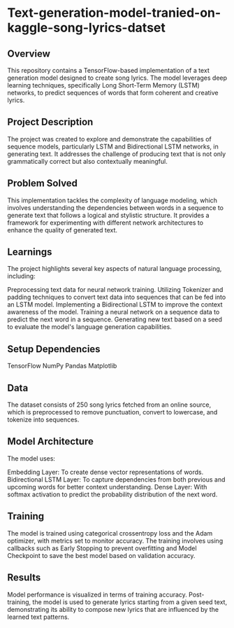 # Text-generation-model-tranied-on-kaggle-song-lyrics-datset


## Overview
This repository contains a TensorFlow-based implementation of a text generation model designed to create song lyrics. The model leverages deep learning techniques, specifically Long Short-Term Memory (LSTM) networks, to predict sequences of words that form coherent and creative lyrics.

## Project Description
The project was created to explore and demonstrate the capabilities of sequence models, particularly LSTM and Bidirectional LSTM networks, in generating text. It addresses the challenge of producing text that is not only grammatically correct but also contextually meaningful.

## Problem Solved
This implementation tackles the complexity of language modeling, which involves understanding the dependencies between words in a sequence to generate text that follows a logical and stylistic structure. It provides a framework for experimenting with different network architectures to enhance the quality of generated text.

## Learnings
The project highlights several key aspects of natural language processing, including:

Preprocessing text data for neural network training.
Utilizing Tokenizer and padding techniques to convert text data into sequences that can be fed into an LSTM model.
Implementing a Bidirectional LSTM to improve the context awareness of the model.
Training a neural network on a sequence data to predict the next word in a sequence.
Generating new text based on a seed to evaluate the model's language generation capabilities.


## Setup Dependencies
TensorFlow
NumPy
Pandas
Matplotlib

## Data
The dataset consists of 250 song lyrics fetched from an online source, which is preprocessed to remove punctuation, convert to lowercase, and tokenize into sequences.

## Model Architecture
The model uses:

Embedding Layer: To create dense vector representations of words.
Bidirectional LSTM Layer: To capture dependencies from both previous and upcoming words for better context understanding.
Dense Layer: With softmax activation to predict the probability distribution of the next word.


## Training
The model is trained using categorical crossentropy loss and the Adam optimizer, with metrics set to monitor accuracy. The training involves using callbacks such as Early Stopping to prevent overfitting and Model Checkpoint to save the best model based on validation accuracy.

## Results
Model performance is visualized in terms of training accuracy. Post-training, the model is used to generate lyrics starting from a given seed text, demonstrating its ability to compose new lyrics that are influenced by the learned text patterns.

